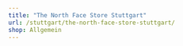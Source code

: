 ```yaml
---
title: "The North Face Store Stuttgart"
url: /stuttgart/the-north-face-store-stuttgart/
shop: Allgemein
---
```

